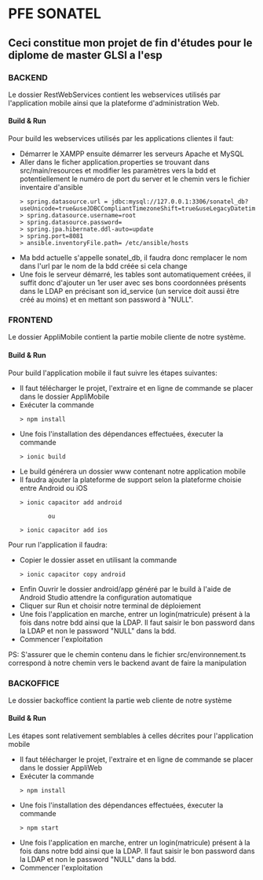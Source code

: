 # PFE SONATEL
## Ceci constitue mon projet de fin d'études pour le diplome de master GLSI a l'esp

### BACKEND
Le dossier RestWebServices contient les webservices utilisés par l'application mobile ainsi que la plateforme d'administration Web.

#### Build & Run
Pour build les webservices utilisés par les applications clientes il faut:
  * Démarrer le XAMPP ensuite démarrer les serveurs Apache et MySQL
  * Aller dans le ficher application.properties se trouvant dans src/main/resources et modifier les paramètres vers la bdd
    et potentiellement le numéro de port du server et le chemin vers le fichier inventaire d'ansible
    ```
    > spring.datasource.url = jdbc:mysql://127.0.0.1:3306/sonatel_db?useUnicode=true&useJDBCCompliantTimezoneShift=true&useLegacyDatetimeCode=false&serverTimezone=UTC
    > spring.datasource.username=root
    > spring.datasource.password=
    > spring.jpa.hibernate.ddl-auto=update
    > spring.port=8081
    > ansible.inventoryFile.path= /etc/ansible/hosts
    ```
  * Ma bdd actuelle s'appelle sonatel_db, il faudra donc remplacer le nom dans l'url par le nom de la bdd créée si cela change
  * Une fois le serveur démarré, les tables sont automatiquement créées, il suffit donc d'ajouter un 1er user avec ses bons coordonnées 
    présents dans le LDAP en précisant son id_service (un service doit aussi être créé au moins) et en mettant son password à "NULL". 

### FRONTEND
Le dossier AppliMobile contient la partie mobile cliente de notre système.

#### Build & Run
Pour build l'application mobile il faut suivre les étapes suivantes:
  * Il faut télécharger le projet, l'extraire et en ligne de commande se placer dans le dossier AppliMobile
  * Exécuter la commande
    ```
    > npm install
    ```
  * Une fois l'installation des dépendances effectuées, éxecuter la commande 
    ```
    > ionic build
    ```
  * Le build générera un dossier www contenant notre application mobile 
  * Il faudra ajouter la plateforme de support selon la plateforme choisie entre Android ou iOS
    ```
    > ionic capacitor add android 
    ```
                ou
    ```
    > ionic capacitor add ios 
    ```
Pour run l'application il faudra:
  * Copier le dossier asset en utilisant la commande 
    ```
    > ionic capacitor copy android 
    ```
  * Enfin Ouvrir le dossier android/app généré par le build à l'aide de Android Studio attendre la configuration automatique
  * Cliquer sur Run et choisir notre terminal de déploiement
  * Une fois l'application en marche, entrer un login(matricule) présent à la fois dans notre bdd ainsi que la LDAP.
    Il faut saisir le bon password dans la LDAP et non le password "NULL" dans la bdd.
  * Commencer l'exploitation
  
PS: S'assurer que le chemin contenu dans le fichier src/environnement.ts correspond à notre chemin vers le backend avant de faire la manipulation
     
### BACKOFFICE
Le dossier backoffice contient la partie web cliente de notre système

#### Build & Run
Les étapes sont relativement semblables à celles décrites pour l'application mobile
  * Il faut télécharger le projet, l'extraire et en ligne de commande se placer dans le dossier AppliWeb
  * Exécuter la commande 
    ```
    > npm install
    ```
  * Une fois l'installation des dépendances effectuées, éxecuter la commande 
    ```
    > npm start
    ```
  * Une fois l'application en marche, entrer un login(matricule) présent à la fois dans notre bdd ainsi que la LDAP.
    Il faut saisir le bon password dans la LDAP et non le password "NULL" dans la bdd.
  * Commencer l'exploitation

